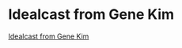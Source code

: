 # Idealcast from Gene Kim

[Idealcast from Gene Kim](https://itrevolution.com/the-idealcast-podcast/)
